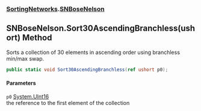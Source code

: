### [SortingNetworks](./SortingNetworks.md 'SortingNetworks').[SNBoseNelson](./SortingNetworks-SNBoseNelson.md 'SortingNetworks.SNBoseNelson')
## SNBoseNelson.Sort30AscendingBranchless(ushort) Method
Sorts a collection of 30 elements in ascending order using branchless min/max swap.  
```csharp
public static void Sort30AscendingBranchless(ref ushort p0);
```
#### Parameters
<a name='SortingNetworks-SNBoseNelson-Sort30AscendingBranchless(ushort)-p0'></a>
`p0` [System.UInt16](https://docs.microsoft.com/en-us/dotnet/api/System.UInt16 'System.UInt16')  
the reference to the first element of the collection  
  
